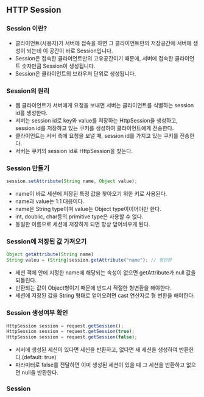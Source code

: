 ## HTTP Session

### Session 이란?
* 클라이언트(사용자)가 서버에 접속을 하면 그 클라이언트만의 저장공간에 서버에 생성이 되는데 이 공간이 바로 Session입니다.
* Session은 접속한 클라어언트만의 고유공간이기 때문에, 서버에 접속한 클라이언트 숫자만큼 Session이 생성됩니다.
* Session은 클라이언트의 브라우저 단위로 생성됩니다.

### Session의 원리
* 웹 클라이언트가 서버에게 요청을 보내면 서버는 클라이언트를 식별하는 session id를 생성한다.
* 서버는 session id로 key와 value를 저장하는 HttpSession을 생성하고, session id를 저장하고 있는 쿠키를 생성하여 클라이언트에게 전송한다.
* 클라이언트는 서버 측에 요청을 보낼 때, session id를 가지고 있는 쿠키를 전송한다.
* 서버는 쿠키의 session id로 HttpSession을 찾는다.

### Session 만들기

```javascript
session.setAttribute(String name, Object value);
```

* name이 바로 세션에 저장된 특정 값을 찾아오기 위한 키로 사용된다.
* name과 value는 1:1 대응이다.
* name은 String type이며 value는 Object type이이어야만 한다.
* int, doublic, char등의 primitive type은 사용할 수 없다.
* 동일한 이름으로 세션에 저장하게 되면 항상 덮어씌우게 된다.

### Session에 저장된 값 가져오기

```javascript
Object getAttribute(String name)
String valeu = (String)session.getAttribute("name"); // 형변환
```

* 세션 객체 안에 지정한 name에 해당되는 속성이 없으면 getAttribute가 null 값을 되돌린다.
* 반환되는 값이 Object형이기 때문에 반드시 적절한 형변환을 해야한다.
* 세션에 저장된 값을 String 형태로 얻어오려면 cast 연산자로 형 변환을 해야한다.

### Session 생성여부 확인

```javascript
HttpSession session = request.getSession();
HttpSession session = request.getSession(true);
HttpSession session = request.getSession(false);
```

* 서버에 생성된 세션이 있다면 세션을 반환하고, 없다면 새 세션을 생성하여 반환한다.(default: true)
* 파라미터로 false를 전달하면 이미 생성된 세션이 있을 때 그 세션을 반환하고 없으면 null을 반환한다.

### Session 

